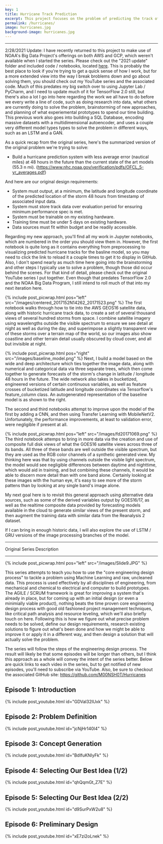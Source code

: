 ```yaml
---
key: 1
title: Hurricane Track Prediction
excerpt: This project focuses on the problem of predicting the track of hurricanes using satellite imagery data accessed via AWS. I implement a Tensorflow multi-input, mixed type model (imagery plus numeric data) using the tf.data API to do automated feature engineering on the data pipeline.
permalink: /hurricanes/
image: hurricanes.jpg
background-image: hurricanes.jpg
---
```


<hr />

2/28/2021 Update: I have recently returned to this project to make use of NOAA's Big Data Project's offerings on both AWS and GCP, which weren't available when I started the series. Please check out the "2021 update" folder and included code / notebooks, located [here](https://github.com/M00NSH0T/Hurricanes/tree/master/2021%20update). This is probably the best place to look if you're trying to get a quick sense of how I work, but for a more extended view into the way I break broblems down and go about solving them, you should check out my YouTube series and the associated code. Much of this predates my big switch over to using Jupyter Lab / PyCharm, and I need to update much of it for TensorFlow 2.0 still, but there's also a lot I go into here regarding the work we all have to do before we every write a line of code, such as doing research into data, what others are currently doing to solve the problem, brainstorming of new approaches, and planning of what experiemental prototypes to spend our time building. This previous work also goes into building a SQL Database, encoding massive datasets with a multidimensional autoencoder, and uses a couple very different model types types to solve the problem in different ways, such as an LSTM and a GAN.

As a quick recap from the original series, here's the summarized version of the original problem we're trying to solve:

* Build a hurricane prediction system with less average error (nautical miles) at 48 hours in the future than the current state of the art models (55.3 n mi). (https://www.nhc.noaa.gov/verification/pdfs/OFCL_5-yr_averages.pdf)

And here are our original design requirements:
* System must output, at a minimum, the latitude and longitude coordinate of the predicted location of the storm 48 hours from timestamp of associated input data. 
* System must store track data over evaluation period for ensuring minimum performance spec is met.
* System must be trainable on my existing hardware. 
* Training time must be under 5 days on existing hardware.
* Data sources must fit within budget and be readily accessible. 

Regarding my new approach, you'll find all my work in Jupyter notebooks, which are numbered in the order you should view them in. However, the first notebook is quite long as it contains everything from preprocessing to visualizing predicted hurricane tracks for the basline model, so you may need to click the link to reload it a couple times to get it to display in GitHub. Also, I don't spend nearly as much time here going into the brainstorming and other steps I typically use to solve a problem, though those did occur behind the scenes. For that kind of detail, please check out the original YouTube series I put together. Even though that predates TensorFlow 2.0 and the NOAA Big Data Program, I still intend to roll much of that into my next iteration here.
 
{% include post_picwrap.html pos="left" src="/images/centered_2017152N14262_20171523.png" %}
The first notebook walks through how to tie into the AWS GEOS16 satellite data, along with historic hurricane track data, to create a set of several thousand views of several hundred storms from space. I combine satellite imagery using wavelengths outside the visible spectrum to ensure we see detail at night as well as during the day, and superimpose a slightly transparent view of these storms over a terrain map of the world, so our images also show coastline and other terrain detail usually obscured by cloud cover, and all but invisible at night. 

{% include post_picwrap.html pos="right" src="/images/baseline_model.png" %}
Next, I build a model based on the wide and deep architecture which ties together the image data, along with numerical and categorical data via three separate trees, which then come together to generate forecasts of the storm's change in latitude / longitude 48 hours in the future. The wide network also takes in bucketized, engineered versions of certain continuous variables, as well as feature crosses of bucketized latitude and longitude coordinates via Tensorflow's feature_column class.  An autogenerated representation of the baseline model is as shown to the right.

The second and third notebooks attempt to improve upon the model of the first by adding a CNN, and then using Transfer Learning with MobileNetV2. Unfortunately, the performance improvements, at least to validation error, were negligible if present at all. 

{% include post_picwrap.html pos="left" src="/images/fd20171069.png" %}
The third notebook attemps to bring in more data via the creation and use of composite full disk views of what the GOES16 satellite views across three of its bands. All three of these bands are well outside the visible spectrum, but they are used as the RGB color channels of a synthetic generated view. My thinking here was that by using channels outside the visible light spectrum, the model would see negligible differences between daytime and nighttime, which would aid in training, and but combining these channels, it would be able to discern more detail than with one band alone. Certainly looking at these images with the human eye, it's easy to see more of the storm pattens than by looking at any single band's image alone.



My next goal here is to revisit this general approach using alternative data sources, such as some of the derived variables output by GOES16/17, as well as the realtime composite data provided by forecasting models available in the cloud to generate similar views of the present storm, and then augment the training data with similar data from the Reanalysis 2 dataset.

If I can bring in enough historic data, I will also explore the use of LSTM / GRU versions of the image processing branches of the model.



<hr />
Original Series Description
<hr />

{% include post_picwrap.html pos="left" src="/images/Slide9.JPG" %}

This series attempts to teach you how to use the "core engineering design process" to tackle a problem using Machine Learning and raw, uncleaned data. This process is used effectively by all disciplines of engineering, from mechanical and chemical to electrical and computer to build prototypes. The AGILE / SCRUM framework is great for improving a system that's already in place, but for coming up with an initial design (or even a minimially viable product), nothing beats the time proven core engineering design process  with good old fashioned project management techniques, like critical path analysis and resource leveling, which we'll also briefly touch on here. Following this is how we figure out what precise problem needs to be solved, define our design requirements, research existing solutions to figure out what's been done and how we might be able to improve it or apply it in a different way, and then design a solution that will actually solve the problem.

The series will follow the steps of the engineering design process. The result will likely be that some episodes will be longer than others, but I think this approach as a whole will convey the intent of the series better. Below are quick links to each video in the series, but to get notified of new episodes, you'll need to subscribe via YouTube. Also, be sure to checkout the associated GitHub site: https://github.com/M00NSH0T/Hurricanes

## Episode 1: Introduction
{% include post_youtube.html id="GDVal32IUxk" %}

## Episode 2: Problem Definition
{% include post_youtube.html id="jcNjHr140I4" %}

## Episode 3: Concept Generation
{% include post_youtube.html id="BdIfuKNIyFk" %}

## Episode 4: Selecting Our Best Idea (1/2)
{% include post_youtube.html id="qhQqmGt_Z7E" %}

## Episode 5: Selecting Our Best Idea (2/2)
{% include post_youtube.html id="d9SurPxW2u8" %}

## Episode 6: Preliminary Design
{% include post_youtube.html id="xE7zi2oLnek" %}
